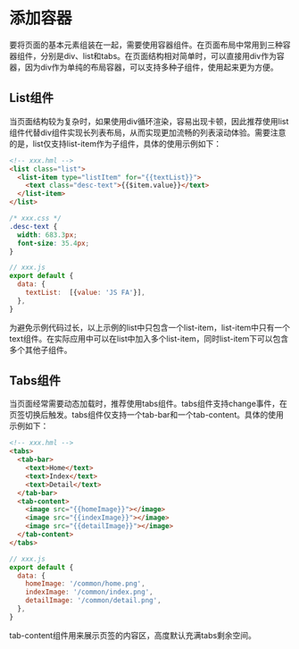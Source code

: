 # 添加容器
<!--Kit: ArkUI-->
<!--Subsystem: ArkUI-->
<!--Owner: @fenglinbailu-->
<!--Designer: @lanshouren-->
<!--Tester: @liuli0427-->
<!--Adviser: @HelloCrease-->

要将页面的基本元素组装在一起，需要使用容器组件。在页面布局中常用到三种容器组件，分别是div、list和tabs。在页面结构相对简单时，可以直接用div作为容器，因为div作为单纯的布局容器，可以支持多种子组件，使用起来更为方便。


## List组件

当页面结构较为复杂时，如果使用div循环渲染，容易出现卡顿，因此推荐使用list组件代替div组件实现长列表布局，从而实现更加流畅的列表滚动体验。需要注意的是，list仅支持list-item作为子组件，具体的使用示例如下：

```html
<!-- xxx.hml -->
<list class="list">
  <list-item type="listItem" for="{{textList}}">
    <text class="desc-text">{{$item.value}}</text>
  </list-item>
</list>
```

```css
/* xxx.css */
.desc-text {
  width: 683.3px;
  font-size: 35.4px;
}
```

```js
// xxx.js
export default {
  data: {
    textList:  [{value: 'JS FA'}],
  },
}
```

为避免示例代码过长，以上示例的list中只包含一个list-item，list-item中只有一个text组件。在实际应用中可以在list中加入多个list-item，同时list-item下可以包含多个其他子组件。


## Tabs组件

当页面经常需要动态加载时，推荐使用tabs组件。tabs组件支持change事件，在页签切换后触发。tabs组件仅支持一个tab-bar和一个tab-content。具体的使用示例如下：

```html
<!-- xxx.hml -->
<tabs>
  <tab-bar>
    <text>Home</text>
    <text>Index</text>
    <text>Detail</text>
  </tab-bar>
  <tab-content>
    <image src="{{homeImage}}"></image>
    <image src="{{indexImage}}"></image>
    <image src="{{detailImage}}"></image>
  </tab-content>
</tabs>
```

```js
// xxx.js
export default {
  data: {
    homeImage: '/common/home.png',
    indexImage: '/common/index.png',
    detailImage: '/common/detail.png',
  },
}
```

tab-content组件用来展示页签的内容区，高度默认充满tabs剩余空间。
